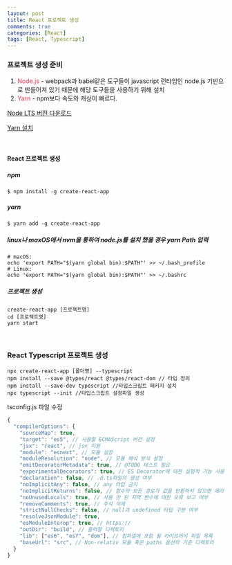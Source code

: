 ```yaml
---
layout: post
title: React 프로젝트 생성
comments: true
categories: [React]
tags: [React, Typescript]
---
```


### **프로젝트 생성 준비**
1. <span style="color:#ed3249">Node.js</span> - webpack과 babel같은 도구들이 javascript 런타임인 node.js 기반으로 만들어져 있기 때문에 해당 도구들을 사용하기 위해 설치
2. <span style="color:#ed3249">Yarn</span> - npm보다 속도와 캐싱이 빠르다.

[Node LTS 버전 다운로드](https://nodejs.org/ko/download/)

[Yarn 설치](https://yarnpkg.com/en/docs/install)

<br/>

<h4> React 프로젝트 생성 </h4>

##### npm
```shell script
$ npm install -g create-react-app
```

##### yarn
```shell script
$ yarn add -g create-react-app
```
##### linux나 maxOS에서 nvm을 통하여 node.js를 설치 했을 경우 yarn Path 입력

```shell script
# macOS:
echo 'export PATH="$(yarn global bin):$PATH"' >> ~/.bash_profile
# Linux:
echo 'export PATH="$(yarn global bin):$PATH"' >> ~/.bashrc
```

##### 프로젝트 생성 #####
```shell script
create-react-app [프로젝트명]
cd [프로젝트명]
yarn start
```


<br/>

<h3>React Typescript 프로젝트 생성</h3>

```shell script
npx create-react-app [폴더명] --typescript
npm install --save @types/react @types/react-dom // 타입 정의
npm install --save-dev typescript //타입스크립트 패키지 설치
npx typescript --init //타입스크립트 설정파일 생성
```

tsconfig.js 파일 수정
```js
{
  "compilerOptions": {
    "sourceMap": true,
    "target": "es5", // 사용할 ECMAScript 버전 설정
    "jsx": "react", // jsx 지원
    "module": "esnext", // 모듈 설정
    "moduleResolution": "node", // 모듈 해석 방식 설정
    "emitDecoratorMetadata": true, // @TODO 테스트 필요
    "experimentalDecorators": true, // ES Decorator에 대한 실험적 기능 사용 여부
    "declaration": false, // .d.ts파일의 생성 여부
    "noImplicitAny": false, // any 타입 금지
    "noImplicitReturns": false, // 함수의 모든 경로가 값을 반환하지 않으면 에러 발생
    "noUnusedLocals": true, // 사용 안 된 지역 변수에 대한 오류 보고 여부
    "removeComments": true, // 주석 삭제
    "strictNullChecks": false, // null과 undefined 타입 구분 여부
    "resolveJsonModule": true,
    "esModuleInterop": true, // https://
    "outDir": "build", // 출력할 디렉토리
    "lib": ["es6", "es7", "dom"], // 컴파일에 포함 될 라이브러리 파일 목록
    "baseUrl": "src", // Non-relativ 모듈 혹은 paths 옵션의 기준 디렉토리
  }
}
```


